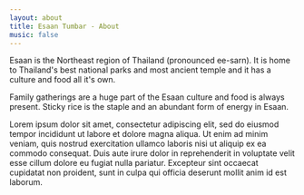 ```yaml
---
layout: about
title: Esaan Tumbar - About
music: false
---
```


Esaan is the Northeast region of Thailand (pronounced ee-sarn). It is home to Thailand's best national parks and most ancient temple and it has a culture and food all it's own.

Family gatherings are a huge part of the Esaan culture and food is always present. Sticky rice is the staple and an abundant form of energy in Esaan.

Lorem ipsum dolor sit amet, consectetur adipiscing elit, sed do eiusmod tempor incididunt ut labore et dolore magna aliqua. Ut enim ad minim veniam, quis nostrud exercitation ullamco laboris nisi ut aliquip ex ea commodo consequat. Duis aute irure dolor in reprehenderit in voluptate velit esse cillum dolore eu fugiat nulla pariatur. Excepteur sint occaecat cupidatat non proident, sunt in culpa qui officia deserunt mollit anim id est laborum.